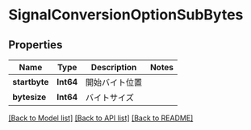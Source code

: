 # SignalConversionOptionSubBytes

## Properties
Name | Type | Description | Notes
------------ | ------------- | ------------- | -------------
**startbyte** | **Int64** | 開始バイト位置 | 
**bytesize** | **Int64** | バイトサイズ | 

[[Back to Model list]](../README.md#documentation-for-models) [[Back to API list]](../README.md#documentation-for-api-endpoints) [[Back to README]](../README.md)


